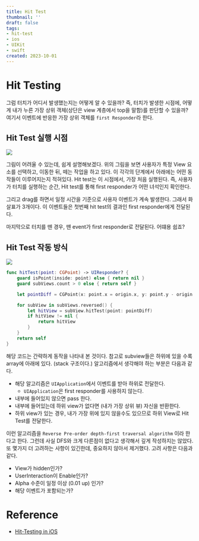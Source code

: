 ```yaml
---
title: Hit Test
thumbnail: ''
draft: false
tags:
- hit-test
- ios
- UIKit
- swift
created: 2023-10-01
---
```


# Hit Testing

그럼 터치가 어디서 발생했는지는 어떻게 알 수 있을까? 즉, 터치가 발생한 시점에, 어떻게 내가 누른 가장 상위 객체(상단은 view 계층에서 top을 말함)를 판단할 수 있을까? 여기서 이벤트에 반응한 가장 상위 객체를 `first Responder`라 한다.

## Hit Test 실행 시점

![](UIKIt_04_Responder_Chain_Hit_Test_1.png)

그림이 어려울 수 있는데, 쉽게 설명해보겠다. 위의 그림을 보면 사용자가 특정 View 요소를 선택하고, 이동한 뒤, 떼는 작업을 하고 있다. 이 각각의 단계에서 아래에는 어떤 동작들이 이루어지는지 적혀있다. Hit test는 이 시점에서, 가장 처음 실행된다. 즉, 사용자가 터치를 실행하는 순간, Hit test를 통해 first responder가 어떤 녀석인지 확인한다.

그리고 drag를 하면서 일정 시간을 기준으로 사용자 이벤트가 계속 발생한다. 그래서 화살표가 3개이다. 이 이벤트들은 첫번째 hit test의 결과인 first responder에게 전달된다. 

마지막으로 터치를 뗀 경우, 뗀 event가 first responder로 전달된다. 어떄용 쉽죠?

## Hit Test 작동 방식

![](UIKIt_04_Responder_Chain_Hit_Test_2.png)

````swift
func hitTest(point: CGPoint) -> UIResponder? {
    guard isPoint(inside: point) else { return nil }
    guard subViews.count > 0 else { return self }

    let pointDiff = CGPoint(x: point.x = origin.x, y: point.y - origin.y)

    for subView in subViews.reversed() {
        let hitView = subView.hitTest(point: pointDiff)
        if hitView != nil {
            return hitView
        }
    }
    return self
}
````

해당 코드는 간략하게 동작을 나타내 본 것이다. 참고로 subview들은 하위에 있을 수록 array에 아래에 있다. (stack 구조이다.) 알고리즘에서 생각해야 하는 부분은 다음과 같다.

* 해당 알고리즘은 `UIApplication`에서 이벤트를 받아 하위로 전달한다.
  * `UIApplication`은 first responder를 사용하지 않는다.
* 내부에 들어있지 않으면 pass 한다.
* 내부에 들어있는데 하위 view가 없다면 (내가 가장 상위 뷰) 자신을 반환한다.
* 하위 view가 있는 경우, 내가 가장 위에 있지 않을수도 있으므로 하위 View로 Hit Test를 전달한다.

이런 알고리즘을 `Reverse Pre-order depth-first traversal algorithm` 이라 한다고 한다. 그런데 사실 DFS와 크게 다른점이 없다고 생각해서 깊게 작성하지는 않았다. 또 몇가지 더 고려하는 사항이 있긴한데, 중요하지 않아서 제거했다. 고려 사항은 다음과 같다.

* View가 hidden인가?
* UserInteraction이 Enable인가?
* Alpha 수준이 일정 이상 (0.01 up) 인가?
* 해당 이벤트가 포함되는가?

# Reference

* [Hit-Testing in iOS](http://smnh.me/hit-testing-in-ios/)
